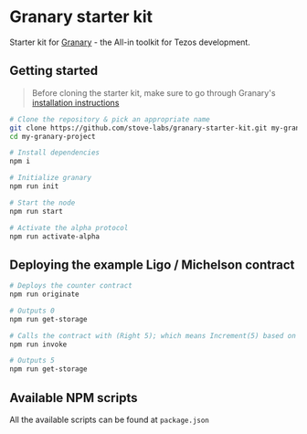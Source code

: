 # Granary starter kit

Starter kit for [Granary](https://stove-labs.github.io/granary/) - the All-in toolkit for Tezos development.

## Getting started

> Before cloning the starter kit, make sure to go through Granary's [installation instructions](https://stove-labs.github.io/granary/docs/getting-started-install)

```zsh
# Clone the repository & pick an appropriate name
git clone https://github.com/stove-labs/granary-starter-kit.git my-granary-project
cd my-granary-project

# Install dependencies
npm i

# Initialize granary
npm run init

# Start the node
npm run start

# Activate the alpha protocol
npm run activate-alpha
```

## Deploying the example Ligo / Michelson contract

```zsh
# Deploys the counter contract
npm run originate

# Outputs 0
npm run get-storage

# Calls the contract with (Right 5); which means Increment(5) based on our Ligo contract
npm run invoke

# Outputs 5
npm run get-storage
```

## Available NPM scripts

All the available scripts can be found at `package.json`
